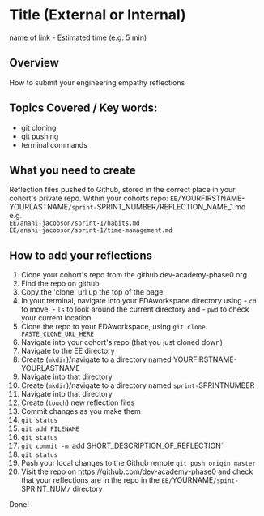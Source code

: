 # Title (External or Internal)
[name of link](link) - Estimated time (e.g. 5 min)

## Overview
How to submit your engineering empathy reflections

## Topics Covered / Key words:
- git cloning
- git pushing
- terminal commands

## What you need to create
  Reflection files pushed to Github, stored in the correct place in your cohort's private repo.
  Within your cohorts repo:
  `EE/`YOURFIRSTNAME-YOURLASTNAME`/sprint-`SPRINT_NUMBER`/`REFLECTION_NAME_1.md  
  e.g.  
  `EE/anahi-jacobson/sprint-1/habits.md`  
  `EE/anahi-jacobson/sprint-1/time-management.md`  

## How to add your reflections

1. Clone your cohort's repo from the github dev-academy-phase0 org
  1. Find the repo on github
  2. Copy the 'clone' url up the top of the page
  3. In your terminal, navigate into your EDAworkspace directory using 
    - `cd` to move, 
    - `ls` to look around the current directory and 
    - `pwd` to check your current location.
  4. Clone the repo to your EDAworkspace, using `git clone PASTE_CLONE_URL_HERE`
2. Navigate into your cohort's repo (that you just cloned down)
3. Navigate to the EE directory
4. Create (`mkdir`)/navigate to a directory named YOURFIRSTNAME-YOURLASTNAME
4. Navigate into that directory
4. Create (`mkdir`)/navigate to a directory named `sprint-`SPRINTNUMBER
4. Navigate into that directory
5. Create (`touch`) new reflection files
5. Commit changes as you make them
  1. `git status`
  2. `git add FILENAME`
  3. `git status`
  4. `git commit -m `add SHORT_DESCRIPTION_OF_REFLECTION`
  5. `git status`
6. Push your local changes to the Github remote `git push origin master`
7. Visit the repo on https://github.com/dev-academy-phase0 and check that your reflections are in the repo in the `EE/`YOURNAME`/spint-`SPRINT_NUM`/` directory

Done!
  




